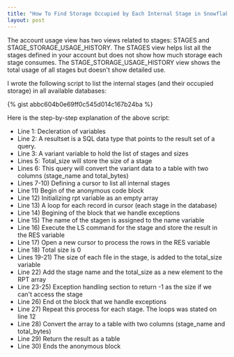 ```yaml
---
title: "How To Find Storage Occupied by Each Internal Stage in Snowflake?"
layout: post
---
```


The account usage view has two views related to stages: STAGES and STAGE_STORAGE_USAGE_HISTORY. The STAGES view helps list all the stages defined in your account but does not show how much storage each stage consumes. The STAGE_STORAGE_USAGE_HISTORY view shows the total usage of all stages but doesn't show detailed use. 

I wrote the following script to list the internal stages (and their occupied storage) in all available databases:

{% gist abbc604b0e69ff0c545d014c167b24ba %}

<!--more-->

Here is the step-by-step explanation of the above script:

* Line 1: Decleration of variables
* Line 2: A resultset is a SQL data type that points to the result set of a query.
* Line 3: A variant variable to hold the list of stages and sizes
* Lines 5: Total_size will store the size of a stage
* Lines 6: This query will convert the variant data to a table with two columns (stage_name and total_bytes)
* Lines 7-10) Defining a cursor to list all internal stages
* Line 11) Begin of the anonymous code block
* Line 12) Initializing rpt variable as an empty array
* Line 13) A loop for each record in cursor (each stage in the database)
* Line 14) Begining of the block that we handle exceptions
* Line 15) The name of the stagen is assigned to the name variable 
* Line 16) Execute the LS command for the stage and store the result in the RES variable
* Line 17) Open a new cursor to process the rows in the RES variable
* Line 18) Total size is 0
* Lines 19-21) The size of each file in the stage, is added to the total_size variable
* Line 22) Add the stage name and the total_size as a new element to the RPT array
* Line 23-25) Exception handling section to return -1 as the size if we can't access the stage
* Line 26) End ot the block that we handle exceptions
* Line 27) Repeat this process for each stage. The loops was stated on line 12
* Line 28) Convert the array to a table with two columns (stage_name and total_bytes)
* Line 29) Return the result as a table
* Line 30) Ends the anonymous block

